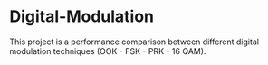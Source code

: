 # Digital-Modulation

This project is a performance comparison between different digital modulation techniques (OOK - FSK - PRK - 16 QAM).
